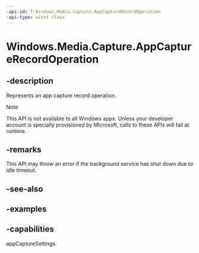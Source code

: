 ```yaml
---
-api-id: T:Windows.Media.Capture.AppCaptureRecordOperation
-api-type: winrt class
---
```


<!-- Class syntax.
public class AppCaptureRecordOperation 
-->

# Windows.Media.Capture.AppCaptureRecordOperation

## -description
Represents an app capture record operation.

> [!NOTE]
> This API is not available to all Windows apps. Unless your developer account is specially provisioned by Microsoft, calls to these APIs will fail at runtime.

## -remarks
This API may throw an error if the background service has shut down due to idle timeout.

## -see-also

## -examples



## -capabilities
appCaptureSettings
